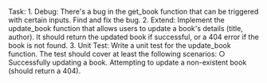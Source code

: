 Task:
	1. Debug: There's a bug in the get_book function that can be triggered with certain inputs. Find and fix the bug.
	2. Extend: Implement the update_book function that allows users to update a book's details (title, author). It should return the updated book if successful, or a 404 error if the book is not found.
	3. Unit Test: Write a unit test for the update_book function. The test should cover at least the following scenarios:
		○ Successfully updating a book.
Attempting to update a non-existent book (should return a 404).
